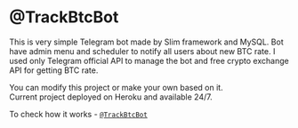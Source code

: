 # @TrackBtcBot

This is very simple Telegram bot made by Slim framework and MySQL.
Bot have admin menu and scheduler to notify all users about new BTC rate.
I used only Telegram official API to manage the bot and free crypto exchange API for getting BTC rate.

You can modify this project or make your own based on it.<br/>
Current project deployed on Heroku and available 24/7.

To check how it works - [`@TrackBtcBot`](https://t.me/trackbtcbot)   
